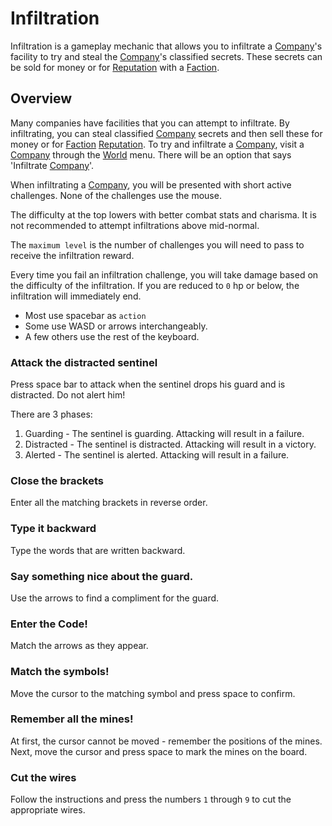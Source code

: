 # Infiltration

Infiltration is a gameplay mechanic that allows you to infiltrate a [Company](companies.md)'s facility to try and steal the [Company](companies.md)'s classified secrets.
These secrets can be sold for money or for [Reputation](reputation.md) with a [Faction](factions.md).

## Overview

Many companies have facilities that you can attempt to infiltrate.
By infiltrating, you can steal classified [Company](companies.md) secrets and then sell these for money or for [Faction](factions.md) [Reputation](reputation.md).
To try and infiltrate a [Company](companies.md), visit a [Company](companies.md) through the [World](world.md) menu.
There will be an option that says 'Infiltrate [Company](companies.md)'.

When infiltrating a [Company](companies.md), you will be presented with short active challenges.
None of the challenges use the mouse.

The difficulty at the top lowers with better combat stats and charisma.
It is not recommended to attempt infiltrations above mid-normal.

The `maximum level` is the number of challenges you will need to pass to receive the infiltration reward.

Every time you fail an infiltration challenge, you will take damage based on the difficulty of the infiltration.
If you are reduced to `0` hp or below, the infiltration will immediately end.

- Most use spacebar as `action`
- Some use WASD or arrows interchangeably.
- A few others use the rest of the keyboard.

### Attack the distracted sentinel

Press space bar to attack when the sentinel drops his guard and is distracted. Do not alert him!

There are 3 phases:

1. Guarding - The sentinel is guarding. Attacking will result in a failure.
2. Distracted - The sentinel is distracted. Attacking will result in a victory.
3. Alerted - The sentinel is alerted. Attacking will result in a failure.

### Close the brackets

Enter all the matching brackets in reverse order.

### Type it backward

Type the words that are written backward.

### Say something nice about the guard.

Use the arrows to find a compliment for the guard.

### Enter the Code!

Match the arrows as they appear.

### Match the symbols!

Move the cursor to the matching symbol and press space to confirm.

### Remember all the mines!

At first, the cursor cannot be moved - remember the positions of the mines.  
Next, move the cursor and press space to mark the mines on the board.

### Cut the wires

Follow the instructions and press the numbers `1` through `9` to cut the appropriate
wires.
